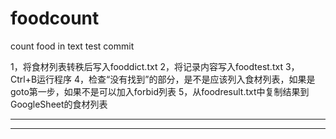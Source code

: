 # foodcount
count food in text
test commit


1，将食材列表转秩后写入fooddict.txt
2，将记录内容写入foodtest.txt
3，Ctrl+B运行程序
4，检查“没有找到”的部分，是不是应该列入食材列表，如果是goto第一步，如果不是可以加入forbid列表
5，从foodresult.txt中复制结果到GoogleSheet的食材列表
****
****